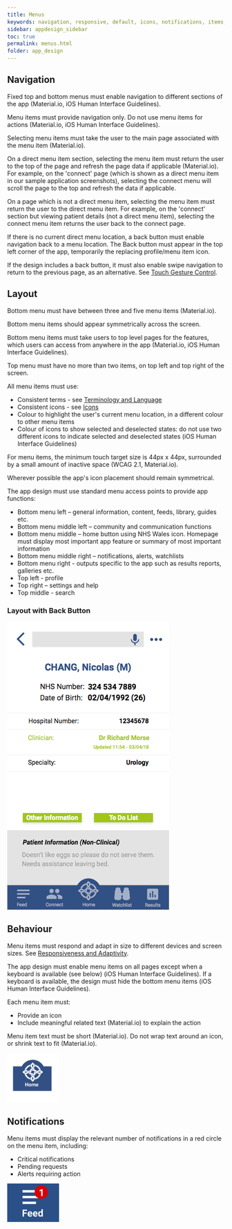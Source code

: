 ```yaml
---
title: Menus 
keywords: navigation, responsive, default, icons, notifications, items, display, screens, 
sidebar: appdesign_sidebar
toc: true
permalink: menus.html
folder: app_design 
---
```


## Navigation

Fixed top and bottom menus must enable navigation to different sections of the app (Material.io, iOS Human Interface Guidelines).

Menu items must provide navigation only. Do not use menu items for actions (Material.io, iOS Human Interface Guidelines).

Selecting menu items must take the user to the main page associated with the menu item (Material.io).

On a direct menu item section, selecting the menu item must return the user to the top of the page and refresh the page data if applicable (Material.io). For example, on the 'connect' page (which is shown as a direct menu item in our sample application screenshots), selecting the connect menu will scroll the page to the top and refresh the data if applicable.  

On a page which is not a direct menu item, selecting the menu item must return the user to the direct menu item. For example, on the 'connect' section but viewing patient details (not a direct menu item), selecting the connect menu item returns the user back to the connect page.

If there is no current direct menu location, a back button must enable navigation back to a menu location. The Back button must appear in the top left corner of the app, temporarily the replacing profile/menu item icon.  

If the design includes a back button, it must also enable swipe navigation to return to the previous page, as an alternative. See [Touch Gesture Control](/touch-gesture-control.html).  

## Layout

Bottom menu must have between three and five menu items (Material.io).  

Bottom menu items should appear symmetrically across the screen.   

Bottom menu items must take users to top level pages for the features, which users can access from anywhere in the app (Material.io, iOS Human Interface Guidelines).

Top menu must have no more than two items, on top left and top right of the screen.  

All menu items must use:
* Consistent terms - see [Terminology and Language](/terminology-and-language.html)
* Consistent icons - see [Icons](/icons.html)
* Colour to highlight the user's current menu location, in a different colour to other menu items  
* Colour of icons to show selected and deselected states: do not use two different icons to indicate selected and deselected states (iOS Human Interface Guidelines)  

For menu items, the minimum touch target size is 44px x 44px, surrounded by a small amount of inactive space (WCAG 2.1, Material.io).   

Wherever possible the app's icon placement should remain symmetrical.

The app design must use standard menu access points to provide app functions:
* Bottom menu left – general information, content, feeds, library, guides etc.
* Bottom menu middle left – community and communication functions
* Bottom menu middle – home button using NHS Wales icon. Homepage must display most important app feature or summary of most important information
* Bottom menu middle right – notifications, alerts, watchlists
* Bottom menu right - outputs specific to the app such as results reports, galleries etc.
* Top left - profile
* Top right – settings and help
* Top middle - search

### Layout with Back Button
<img class="img-responsive img-thumbnail" src="/images/examples/design-standards-navigation-example-1.png">

## Behaviour
Menu items must respond and adapt in size to different devices and screen sizes. See [Responsiveness  and Adaptivity](/responsiveness.html).

The app design must enable menu items on all pages except when a keyboard is available (see below) (iOS Human Interface Guidelines).  If a keyboard is available, the design must hide the bottom menu items (iOS Human Interface Guidelines).  
    
Each menu item must:
* Provide an icon 
* Include meaningful related text (Material.io) to explain the action 

Menu item text must be short (Material.io).  Do not wrap text around an icon, or shrink text to fit (Material.io).

<img src="/images/examples/design-standards-navigation-menus.png" style="max-width: 120px"> 

## Notifications
Menu items must display the relevant number of notifications in a red circle on the menu item, including:
* Critical notifications
* Pending requests
* Alerts requiring action

<img src="/images/examples/design-standards-navigation-feed-image.png" style="max-width: 120px">
